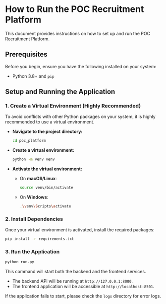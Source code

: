 # How to Run the POC Recruitment Platform

This document provides instructions on how to set up and run the POC Recruitment Platform.

## Prerequisites

Before you begin, ensure you have the following installed on your system:
- Python 3.8+ and `pip`

## Setup and Running the Application

### 1. Create a Virtual Environment (Highly Recommended)

To avoid conflicts with other Python packages on your system, it is highly recommended to use a virtual environment.

- **Navigate to the project directory:**
  ```bash
  cd poc_platform
  ```

- **Create a virtual environment:**
  ```bash
  python -m venv venv
  ```

- **Activate the virtual environment:**
  - On **macOS/Linux**:
    ```bash
    source venv/bin/activate
    ```
  - On **Windows**:
    ```bash
    .\venv\Scripts\activate
    ```

### 2. Install Dependencies

Once your virtual environment is activated, install the required packages:

```bash
pip install -r requirements.txt
```

### 3. Run the Application

```bash
python run.py
```

This command will start both the backend and the frontend services.

- The backend API will be running at `http://127.0.0.1:8000`.
- The frontend application will be accessible at `http://localhost:8501`.

If the application fails to start, please check the `logs` directory for error logs.